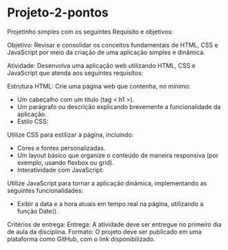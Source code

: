 # Projeto-2-pontos
Projetinho simples com os seguintes Requisito e objetivos:

Objetivo:
Revisar e consolidar os conceitos fundamentais de HTML, CSS e JavaScript por meio da criação de uma aplicação simples e dinâmica.

Atividade:
Desenvolva uma aplicação web utilizando HTML, CSS e JavaScript que atenda aos seguintes requisitos:

Estrutura HTML:
Crie uma página web que contenha, no mínimo:
- Um cabeçalho com um título (tag < h1 >).
- Um parágrafo ou descrição explicando brevemente a funcionalidade da aplicação.
- Estilo CSS:

Utilize CSS para estilizar a página, incluindo:
- Cores e fontes personalizadas.
- Um layout básico que organize o conteúdo de maneira responsiva (por exemplo, usando flexbox ou grid).
- Interatividade com JavaScript:

Utilize JavaScript para tornar a aplicação dinâmica, implementando as seguintes funcionalidades:
- Exibir a data e a hora atuais em tempo real na página, utilizando a função Date().

Critérios de entrega:
Entrega: A atividade deve ser entregue no primeiro dia de aula da disciplina.
Formato: O projeto deve ser publicado em uma plataforma como GitHub, com o link disponibilizado.
